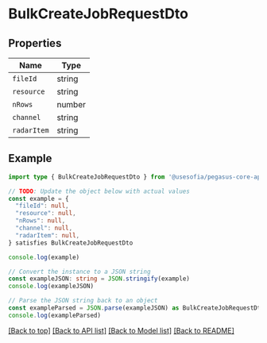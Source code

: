 
# BulkCreateJobRequestDto


## Properties

Name | Type
------------ | -------------
`fileId` | string
`resource` | string
`nRows` | number
`channel` | string
`radarItem` | string

## Example

```typescript
import type { BulkCreateJobRequestDto } from '@usesofia/pegasus-core-api-sdk'

// TODO: Update the object below with actual values
const example = {
  "fileId": null,
  "resource": null,
  "nRows": null,
  "channel": null,
  "radarItem": null,
} satisfies BulkCreateJobRequestDto

console.log(example)

// Convert the instance to a JSON string
const exampleJSON: string = JSON.stringify(example)
console.log(exampleJSON)

// Parse the JSON string back to an object
const exampleParsed = JSON.parse(exampleJSON) as BulkCreateJobRequestDto
console.log(exampleParsed)
```

[[Back to top]](#) [[Back to API list]](../README.md#api-endpoints) [[Back to Model list]](../README.md#models) [[Back to README]](../README.md)


